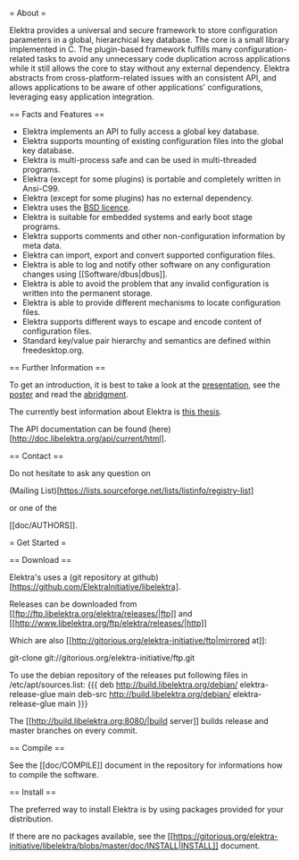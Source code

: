 = About =

Elektra provides a universal and secure framework to store configuration
parameters in a global, hierarchical key database.  The core is a small
library implemented in C. The plugin-based framework fulfills many
configuration-related tasks to avoid any unnecessary code duplication
across applications while it still allows the core to stay without any
external dependency. Elektra abstracts from cross-platform-related issues
with an consistent API, and allows applications to be aware of other
applications' configurations, leveraging easy application integration.

== Facts and Features ==

 * Elektra implements an API to fully access a global key database.
 * Elektra supports mounting of existing configuration files into the global key database.
 * Elektra is multi-process safe and can be used in multi-threaded programs.
 * Elektra (except for some plugins) is portable and completely written in Ansi-C99.
 * Elektra (except for some plugins) has no external dependency.
 * Elektra uses the [BSD licence](doc/COPYING).
 * Elektra is suitable for embedded systems and early boot stage programs.
 * Elektra supports comments and other non-configuration information by meta data.
 * Elektra can import, export and convert supported configuration files.
 * Elektra is able to log and notify other software on any configuration changes using [[Software/dbus|dbus]].
 * Elektra is able to avoid the problem that any invalid configuration is written into the permanent storage.
 * Elektra is able to provide different mechanisms to locate configuration files.
 * Elektra supports different ways to escape and encode content of configuration files.
 * Standard key/value pair hierarchy and semantics are defined within freedesktop.org.


== Further Information ==

To get an introduction, it is best to take a look at the
[presentation](http://www.libelektra.org/ftp/elektra/presentations/2012/lgm.odp),
see the
[poster](http://www.libelektra.org/ftp/elektra/poster.pdf)
and read the
[abridgment](http://www.libelektra.org/ftp/elektra/abridgement.pdf).

The currently best information about Elektra is
[this thesis](http://www.libelektra.org/ftp/elektra/thesis.pdf).

The API documentation can be found
(here)[http://doc.libelektra.org/api/current/html].



== Contact ==

Do not hesitate to ask any question on

 (Mailing List)[https://lists.sourceforge.net/lists/listinfo/registry-list]

or one of the

 [[doc/AUTHORS]].


= Get Started =

== Download ==

Elektra's uses a (git repository at github)[https://github.com/ElektraInitiative/libelektra].

Releases can be downloaded from
[[ftp://ftp.libelektra.org/elektra/releases/|ftp]]
and
[[http://www.libelektra.org/ftp/elektra/releases/|http]]

Which are also [[http://gitorious.org/elektra-initiative/ftp|mirrored at]]:

 git-clone git://gitorious.org/elektra-initiative/ftp.git

To use the debian repository of the releases put following files in
/etc/apt/sources.list:
{{{
deb     http://build.libelektra.org/debian/ elektra-release-glue main
deb-src http://build.libelektra.org/debian/ elektra-release-glue main
}}}

The [[http://build.libelektra.org:8080/|build server]] builds release
and master branches on every commit.


== Compile ==

See the
[[doc/COMPILE]]
document in the repository for informations how to
compile the software.


== Install ==

The preferred way to install Elektra is by using packages provided for
your distribution.

If there are no packages available, see the
[[https://gitorious.org/elektra-initiative/libelektra/blobs/master/doc/INSTALL|INSTALL]]
document.
